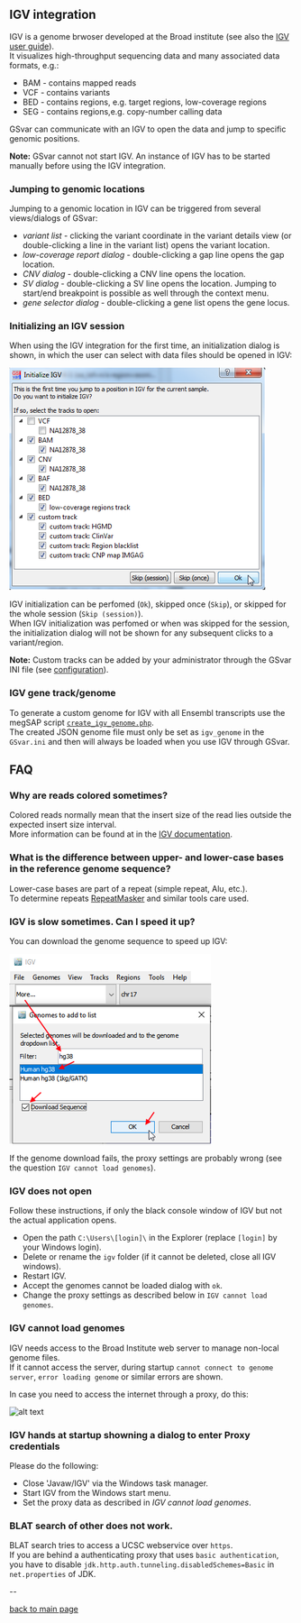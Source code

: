 ## IGV integration

IGV is a genome brwoser developed at the Broad institute (see also the [IGV user guide](http://software.broadinstitute.org/software/igv/UserGuide)).  
It visualizes high-throughput sequencing data and many associated data formats, e.g.:

* BAM - contains mapped reads
* VCF - contains variants
* BED - contains regions, e.g. target regions, low-coverage regions
* SEG - contains regions,e.g. copy-number calling data

GSvar can communicate with an IGV to open the data and jump to specific genomic positions.  

**Note:** GSvar cannot not start IGV. An instance of IGV has to be started manually before using the IGV integration.

### Jumping to genomic locations

Jumping to a genomic location in IGV can be triggered from several views/dialogs of GSvar:

* *variant list* - clicking the variant coordinate in the variant details view (or double-clicking a line in the variant list) opens the variant location.
* *low-coverage report dialog* - double-clicking a gap line opens the gap location.
* *CNV dialog* - double-clicking a CNV line opens the location.
* *SV dialog* - double-clicking a SV line opens the location. Jumping to start/end breakpoint is possible as well through the context menu.
* *gene selector dialog* - double-clicking a gene list opens the gene locus.

### Initializing an IGV session

When using the IGV integration for the first time, an initialization dialog is shown, in which the user can select with data files should be opened in IGV:

![igv_init.png](igv_init.png)

IGV initialization can be perfomed (`Ok`), skipped once (`Skip`), or skipped for the whole session (`Skip (session)`).  
When IGV initialization was perfomed or when was skipped for the session, the initialization dialog will not be shown for any subsequent clicks to a variant/region.


**Note:** Custom tracks can be added by your administrator through the GSvar INI file (see [configuration](configuration.md)).

### IGV gene track/genome

To generate a custom genome for IGV with all Ensembl transcripts use the megSAP script [`create_igv_genome.php`](https://github.com/imgag/megSAP/blob/master/src/Tools/create_igv_genome.php).  
The created JSON genome file must only be set as `igv_genome` in the `GSvar.ini` and then will always be loaded when you use IGV through GSvar.


## FAQ

### Why are reads colored sometimes?

Colored reads normally mean that the insert size of the read lies outside the expected insert size interval.  
More information can be found at in the [IGV documentation](https://software.broadinstitute.org/software/igv/interpreting_insert_size).


### What is the difference between upper- and lower-case bases in the reference genome sequence?

Lower-case bases are part of a repeat (simple repeat, Alu, etc.).  
To determine repeats [RepeatMasker](http://www.repeatmasker.org/) and similar tools care used.

### IGV is slow sometimes. Can I speed it up?

You can download the genome sequence to speed up IGV:

![alt text](igv_load_genome.png)

If the genome download fails, the proxy settings are probably wrong (see the question `IGV cannot load genomes`).

### IGV does not open

Follow these instructions, if only the black console window of IGV but not the actual application opens.

 - Open the path `C:\Users\[login]\` in the Explorer (replace `[login]` by your Windows login).
 - Delete or rename the `igv` folder (if it cannot be deleted, close all IGV windows).
 - Restart IGV.
 - Accept the genomes cannot be loaded dialog with `ok`.
 - Change the proxy settings as described below in `IGV cannot load genomes`.

### IGV cannot load genomes

IGV needs access to the Broad Institute web server to manage non-local genome files.  
If it cannot access the server, during startup `cannot connect to genome server`, `error loading genome` or similar errors are shown.

In case you need to access the internet through a proxy, do this:

![alt text](igv_proxy.png)


### IGV hands at startup showning a dialog to enter Proxy credentials

Please do the following:

- Close 'Javaw/IGV' via the Windows task manager.
- Start IGV from the Windows start menu.
- Set the proxy data as described in *IGV cannot load genomes*.



### BLAT search of other does not work.

BLAT search tries to access a UCSC webservice over `https`.  
If you are behind a authenticating proxy that uses `basic authentication`, you have to disable `jdk.http.auth.tunneling.disabledSchemes=Basic` in `net.properties` of JDK.

--

[back to main page](index.md)
